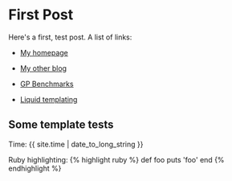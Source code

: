 First Post
========

Here's a first, test post. A list of links:

* [My homepage](http://www.skynet.ie/~jmmcd)

* [My other blog](http://a4.posterous.com)

* [GP Benchmarks](http://groups.csail.mit.edu/EVO-DesignOpt/GPBenchmarks/)

* [Liquid templating](https://github.com/shopify/liquid/wiki/liquid-for-designers)



Some template tests
-------------------

Time: {{ site.time | date_to_long_string }}

Ruby highlighting:
{% highlight ruby %}
def foo
  puts 'foo'
end
{% endhighlight %}
